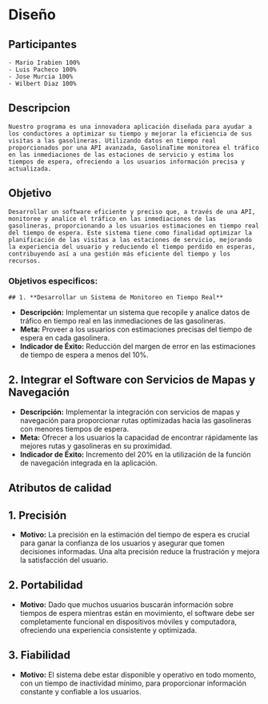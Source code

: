  # Diseño 

 ## Participantes

    - Mario Irabien 100%
    - Luis Pacheco 100%
    - Jose Murcia 100%
    - Wilbert Diaz 100%

 ## Descripcion

    Nuestro programa es una innovadora aplicación diseñada para ayudar a los conductores a optimizar su tiempo y mejorar la eficiencia de sus visitas a las gasolineras. Utilizando datos en tiempo real proporcionados por una API avanzada, GasolinaTime monitorea el tráfico en las inmediaciones de las estaciones de servicio y estima los tiempos de espera, ofreciendo a los usuarios información precisa y actualizada.

 ## Objetivo

    Desarrollar un software eficiente y preciso que, a través de una API, monitoree y analice el tráfico en las inmediaciones de las gasolineras, proporcionando a los usuarios estimaciones en tiempo real del tiempo de espera. Este sistema tiene como finalidad optimizar la planificación de las visitas a las estaciones de servicio, mejorando la experiencia del usuario y reduciendo el tiempo perdido en esperas, contribuyendo así a una gestión más eficiente del tiempo y los recursos.

### Objetivos especificos:

    ## 1. **Desarrollar un Sistema de Monitoreo en Tiempo Real**
- **Descripción:** Implementar un sistema que recopile y analice datos de tráfico en tiempo real en las inmediaciones de las gasolineras.
- **Meta:** Proveer a los usuarios con estimaciones precisas del tiempo de espera en cada gasolinera.
- **Indicador de Éxito:** Reducción del margen de error en las estimaciones de tiempo de espera a menos del 10%.

## 2. **Integrar el Software con Servicios de Mapas y Navegación**
- **Descripción:** Implementar la integración con servicios de mapas y navegación para proporcionar rutas optimizadas hacia las gasolineras con menores tiempos de espera.
- **Meta:** Ofrecer a los usuarios la capacidad de encontrar rápidamente las mejores rutas y gasolineras en su proximidad.
- **Indicador de Éxito:** Incremento del 20% en la utilización de la función de navegación integrada en la aplicación.

## Atributos de calidad

## 1. **Precisión**
- **Motivo:** La precisión en la estimación del tiempo de espera es crucial para ganar la confianza de los usuarios y asegurar que tomen decisiones informadas. Una alta precisión reduce la frustración y mejora la satisfacción del usuario.

## 2. **Portabilidad**
- **Motivo:** Dado que muchos usuarios buscarán información sobre tiempos de espera mientras están en movimiento, el software debe ser completamente funcional en dispositivos móviles y computadora, ofreciendo una experiencia consistente y optimizada.

## 3. **Fiabilidad**
- **Motivo:** El sistema debe estar disponible y operativo en todo momento, con un tiempo de inactividad mínimo, para proporcionar información constante y confiable a los usuarios.